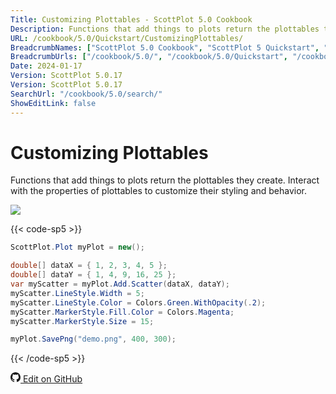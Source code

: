 ```yaml
---
Title: Customizing Plottables - ScottPlot 5.0 Cookbook
Description: Functions that add things to plots return the plottables they create. Interact with the properties of plottables to customize their styling and behavior.
URL: /cookbook/5.0/Quickstart/CustomizingPlottables/
BreadcrumbNames: ["ScottPlot 5.0 Cookbook", "ScottPlot 5 Quickstart", "Customizing Plottables"]
BreadcrumbUrls: ["/cookbook/5.0/", "/cookbook/5.0/Quickstart", "/cookbook/5.0/Quickstart/CustomizingPlottables"]
Date: 2024-01-17
Version: ScottPlot 5.0.17
Version: ScottPlot 5.0.17
SearchUrl: "/cookbook/5.0/search/"
ShowEditLink: false
---
```


# Customizing Plottables


Functions that add things to plots return the plottables they create. Interact with the properties of plottables to customize their styling and behavior.

[![](/cookbook/5.0/images/CustomizingPlottables.png)](/cookbook/5.0/images/CustomizingPlottables.png)

{{< code-sp5 >}}

```cs
ScottPlot.Plot myPlot = new();

double[] dataX = { 1, 2, 3, 4, 5 };
double[] dataY = { 1, 4, 9, 16, 25 };
var myScatter = myPlot.Add.Scatter(dataX, dataY);
myScatter.LineStyle.Width = 5;
myScatter.LineStyle.Color = Colors.Green.WithOpacity(.2);
myScatter.MarkerStyle.Fill.Color = Colors.Magenta;
myScatter.MarkerStyle.Size = 15;

myPlot.SavePng("demo.png", 400, 300);

```

{{< /code-sp5 >}}

<a href='https://github.com/ScottPlot/ScottPlot/blob/main/src/ScottPlot5/ScottPlot5%20Cookbook/Recipes/Quickstart/Quickstart.cs'><svg xmlns="http://www.w3.org/2000/svg" width="16" height="16" fill="currentColor" class="mb-1 bi bi-github" viewBox="0 0 16 16">
  <path d="M8 0C3.58 0 0 3.58 0 8c0 3.54 2.29 6.53 5.47 7.59.4.07.55-.17.55-.38 0-.19-.01-.82-.01-1.49-2.01.37-2.53-.49-2.69-.94-.09-.23-.48-.94-.82-1.13-.28-.15-.68-.52-.01-.53.63-.01 1.08.58 1.23.82.72 1.21 1.87.87 2.33.66.07-.52.28-.87.51-1.07-1.78-.2-3.64-.89-3.64-3.95 0-.87.31-1.59.82-2.15-.08-.2-.36-1.02.08-2.12 0 0 .67-.21 2.2.82.64-.18 1.32-.27 2-.27s1.36.09 2 .27c1.53-1.04 2.2-.82 2.2-.82.44 1.1.16 1.92.08 2.12.51.56.82 1.27.82 2.15 0 3.07-1.87 3.75-3.65 3.95.29.25.54.73.54 1.48 0 1.07-.01 1.93-.01 2.2 0 .21.15.46.55.38A8.01 8.01 0 0 0 16 8c0-4.42-3.58-8-8-8"/>
</svg> Edit on GitHub</a>

